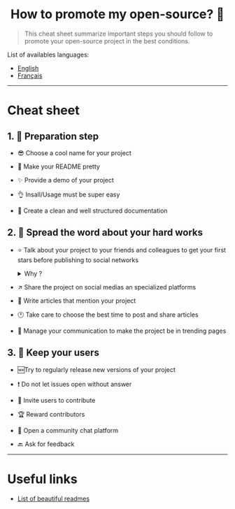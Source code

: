 <h1 align="center">How to promote my open-source? 🚀</h1>

> This cheat sheet summarize important steps you should follow to promote your open-source project in the best conditions.

List of availables languages:

- [English](./README.md)
- [Français](./README-fr.md)

---

# Cheat sheet

## 1. 🎢 Preparation step

- 😎 Choose a cool name for your project

- 💅 Make your README pretty

- ✨ Provide a demo of your project

- 👌 Insall/Usage must be super easy

- 📘 Create a clean and well structured documentation

## 2. 📢 Spread the word about your hard works

- ⭐ Talk about your project to your friends and colleagues to get your first stars before publishing to social networks

    <details>
    <summary>Why ?</summary>
    <p>

  > A minimum of stars make your project more trustable then a zero star project.

    </p>
    </details>

- ↗️ Share the project on social medias an specialized platforms

-  📃 Write articles that mention your project

- 🕐 Take care to choose the best time to post and share articles

- 📘 Manage your communication to make the project be in trending pages

## 3. 🤝 Keep your users

- 🆕Try to regularly release new versions of your project

- ❗ Do not let issues open without answer

- 🙏 Invite users to contribute

- 🏆 Reward contributors

- 💬 Open a community chat platform

- 🔙 Ask for feedback

---

# Useful links

- [List of beautiful readmes](https://github.com/matiassingers/awesome-readme)
